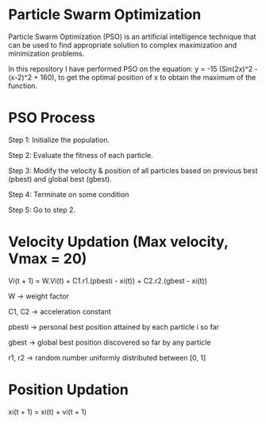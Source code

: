 # Particle Swarm Optimization
Particle Swarm Optimization (PSO) is an artificial intelligence technique that can be used to find appropriate solution to complex maximization and minimization problems. 

In this repository I have performed PSO on the equation: y = -15 (Sin(2x)^2 - (x-2)^2 + 160), to get the optimal position of x to obtain the maximum of the function.

# PSO Process
Step 1: Initialize the population.

Step 2: Evaluate the fitness of each particle.

Step 3: Modify the velocity & position of all particles based on previous best (pbest) and global best (gbest).

Step 4: Terminate on some condition

Step 5: Go to step 2.

# Velocity Updation (Max velocity, Vmax = 20)
Vi(t + 1) = W.Vi(t) + C1.r1.(pbesti - xi(t)) + C2.r2.(gbest - xi(t))

W -> weight factor

C1, C2 -> acceleration constant

pbesti -> personal best position attained by each particle i so far

gbest -> global best position discovered so far by any particle

r1, r2 -> random number uniformly distributed between [0, 1]

# Position Updation
xi(t + 1) = xi(t) + vi(t + 1)
